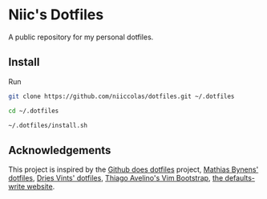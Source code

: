 # Niic's Dotfiles
A public repository for my personal dotfiles.

## Install
Run
```sh
git clone https://github.com/niiccolas/dotfiles.git ~/.dotfiles

cd ~/.dotfiles

~/.dotfiles/install.sh
```


## Acknowledgements
This project is inspired by the [Github does dotfiles](https://dotfiles.github.io/) project,
 [Mathias Bynens' dotfiles](https://mths.be/macos), [Dries Vints' dotfiles](https://github.com/driesvints/dotfiles), [Thiago Avelino's Vim Bootstrap](https://github.com/avelino/vim-bootstrap), [the defaults-write website](https://www.defaults-write.com/).